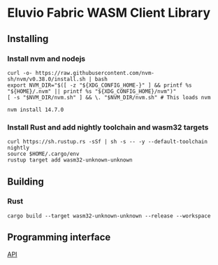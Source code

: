 # Eluvio Fabric WASM Client Library

## Installing

### Install nvm and nodejs
```
curl -o- https://raw.githubusercontent.com/nvm-sh/nvm/v0.38.0/install.sh | bash
export NVM_DIR="$([ -z "${XDG_CONFIG_HOME-}" ] && printf %s "${HOME}/.nvm" || printf %s "${XDG_CONFIG_HOME}/nvm")"
[ -s "$NVM_DIR/nvm.sh" ] && \. "$NVM_DIR/nvm.sh" # This loads nvm

nvm install 14.7.0
```

### Install Rust and add nightly toolchain and wasm32 targets

```
curl https://sh.rustup.rs -sSf | sh -s -- -y --default-toolchain nightly
source $HOME/.cargo/env
rustup target add wasm32-unknown-unknown
```

## Building


### Rust
```
cargo build --target wasm32-unknown-unknown --release --workspace

```

## Programming interface

[API](API.md)
